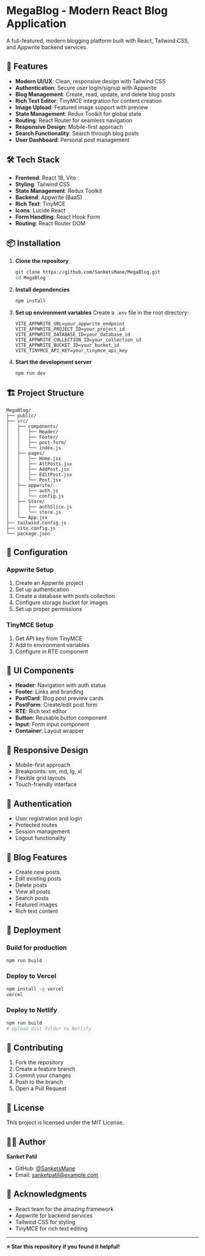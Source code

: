 # MegaBlog - Modern React Blog Application

A full-featured, modern blogging platform built with React, Tailwind CSS, and Appwrite backend services.

## 🚀 Features

- **Modern UI/UX**: Clean, responsive design with Tailwind CSS
- **Authentication**: Secure user login/signup with Appwrite
- **Blog Management**: Create, read, update, and delete blog posts
- **Rich Text Editor**: TinyMCE integration for content creation
- **Image Upload**: Featured image support with preview
- **State Management**: Redux Toolkit for global state
- **Routing**: React Router for seamless navigation
- **Responsive Design**: Mobile-first approach
- **Search Functionality**: Search through blog posts
- **User Dashboard**: Personal post management

## 🛠️ Tech Stack

- **Frontend**: React 18, Vite
- **Styling**: Tailwind CSS
- **State Management**: Redux Toolkit
- **Backend**: Appwrite (BaaS)
- **Rich Text**: TinyMCE
- **Icons**: Lucide React
- **Form Handling**: React Hook Form
- **Routing**: React Router DOM

## 📦 Installation

1. **Clone the repository**
   ```bash
   git clone https://github.com/SanketsMane/MegaBlog.git
   cd MegaBlog
   ```

2. **Install dependencies**
   ```bash
   npm install
   ```

3. **Set up environment variables**
   Create a `.env` file in the root directory:
   ```env
   VITE_APPWRITE_URL=your_appwrite_endpoint
   VITE_APPWRITE_PROJECT_ID=your_project_id
   VITE_APPWRITE_DATABASE_ID=your_database_id
   VITE_APPWRITE_COLLECTION_ID=your_collection_id
   VITE_APPWRITE_BUCKET_ID=your_bucket_id
   VITE_TINYMCE_API_KEY=your_tinymce_api_key
   ```

4. **Start the development server**
   ```bash
   npm run dev
   ```

## 🏗️ Project Structure

```
MegaBlog/
├── public/
├── src/
│   ├── components/
│   │   ├── Header/
│   │   ├── Footer/
│   │   ├── post-form/
│   │   └── index.js
│   ├── pages/
│   │   ├── Home.jsx
│   │   ├── AllPosts.jsx
│   │   ├── AddPost.jsx
│   │   ├── EditPost.jsx
│   │   └── Post.jsx
│   ├── appwrite/
│   │   ├── auth.js
│   │   └── config.js
│   ├── Store/
│   │   ├── authSlice.js
│   │   └── store.js
│   └── App.jsx
├── tailwind.config.js
├── vite.config.js
└── package.json
```

## 🔧 Configuration

### Appwrite Setup
1. Create an Appwrite project
2. Set up authentication
3. Create a database with posts collection
4. Configure storage bucket for images
5. Set up proper permissions

### TinyMCE Setup
1. Get API key from TinyMCE
2. Add to environment variables
3. Configure in RTE component

## 🎨 UI Components

- **Header**: Navigation with auth status
- **Footer**: Links and branding
- **PostCard**: Blog post preview cards
- **PostForm**: Create/edit post form
- **RTE**: Rich text editor
- **Button**: Reusable button component
- **Input**: Form input component
- **Container**: Layout wrapper

## 📱 Responsive Design

- Mobile-first approach
- Breakpoints: sm, md, lg, xl
- Flexible grid layouts
- Touch-friendly interface

## 🔐 Authentication

- User registration and login
- Protected routes
- Session management
- Logout functionality

## 📝 Blog Features

- Create new posts
- Edit existing posts
- Delete posts
- View all posts
- Search posts
- Featured images
- Rich text content

## 🚀 Deployment

### Build for production
```bash
npm run build
```

### Deploy to Vercel
```bash
npm install -g vercel
vercel
```

### Deploy to Netlify
```bash
npm run build
# Upload dist folder to Netlify
```

## 🤝 Contributing

1. Fork the repository
2. Create a feature branch
3. Commit your changes
4. Push to the branch
5. Open a Pull Request

## 📄 License

This project is licensed under the MIT License.

## 👨‍💻 Author

**Sanket Patil**
- GitHub: [@SanketsMane](https://github.com/SanketsMane)
- Email: sanketpatil@example.com

## 🙏 Acknowledgments

- React team for the amazing framework
- Appwrite for backend services
- Tailwind CSS for styling
- TinyMCE for rich text editing

---

**⭐ Star this repository if you found it helpful!**
